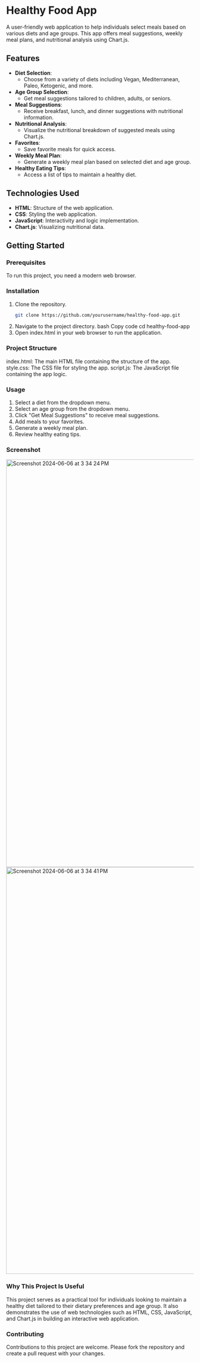 # Healthy Food App

A user-friendly web application to help individuals select meals based on various diets and age groups. This app offers meal suggestions, weekly meal plans, and nutritional analysis using Chart.js.

## Features

- **Diet Selection**:
  - Choose from a variety of diets including Vegan, Mediterranean, Paleo, Ketogenic, and more.
- **Age Group Selection**:
  - Get meal suggestions tailored to children, adults, or seniors.
- **Meal Suggestions**:
  - Receive breakfast, lunch, and dinner suggestions with nutritional information.
- **Nutritional Analysis**:
  - Visualize the nutritional breakdown of suggested meals using Chart.js.
- **Favorites**:
  - Save favorite meals for quick access.
- **Weekly Meal Plan**:
  - Generate a weekly meal plan based on selected diet and age group.
- **Healthy Eating Tips**:
  - Access a list of tips to maintain a healthy diet.

## Technologies Used

- **HTML**: Structure of the web application.
- **CSS**: Styling the web application.
- **JavaScript**: Interactivity and logic implementation.
- **Chart.js**: Visualizing nutritional data.

## Getting Started

### Prerequisites

To run this project, you need a modern web browser.

### Installation

1. Clone the repository.
   ```bash
   git clone https://github.com/yourusername/healthy-food-app.git
2. Navigate to the project directory.
bash
Copy code
cd healthy-food-app
3. Open index.html in your web browser to run the application.
   
### Project Structure
index.html: The main HTML file containing the structure of the app.
style.css: The CSS file for styling the app.
script.js: The JavaScript file containing the app logic.

### Usage
1. Select a diet from the dropdown menu.
2. Select an age group from the dropdown menu.
3. Click "Get Meal Suggestions" to receive meal suggestions.
4. Add meals to your favorites.
5. Generate a weekly meal plan.
6. Review healthy eating tips.

### Screenshot

<img width="1091" alt="Screenshot 2024-06-06 at 3 34 24 PM" src="https://github.com/shuddha2021/DietApp/assets/81951239/8ae48a79-2e86-4adb-a8ce-bada5d4c3540">

<img width="1089" alt="Screenshot 2024-06-06 at 3 34 41 PM" src="https://github.com/shuddha2021/DietApp/assets/81951239/00acc192-c6c3-48a3-a32f-d25a51889ae2">


### Why This Project Is Useful
This project serves as a practical tool for individuals looking to maintain a healthy diet tailored to their dietary preferences and age group. It also demonstrates the use of web technologies such as HTML, CSS, JavaScript, and Chart.js in building an interactive web application.

### Contributing
Contributions to this project are welcome. Please fork the repository and create a pull request with your changes.
